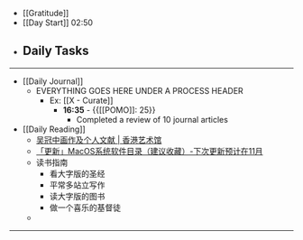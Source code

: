 - [[Gratitude]]
- [[Day Start]] 02:50
- Daily Tasks
    - 
- ---
- [[Daily Journal]] 
    - EVERYTHING GOES HERE UNDER A PROCESS HEADER
        - Ex: [[X - Curate]]
            - **16:35** - {{[[POMO]]: 25}}
                -  Completed a review of 10 journal articles
- [[Daily Reading]]
    - [吴冠中画作及个人文献 | 香港艺术馆](https://hk.art.museum/sc/web/ma/collections/wu-guanzhongs-paintings-and-personal-archives.html)
    - [「更新」MacOS系统软件目录（建议收藏）-下次更新预计在11月](https://mp.weixin.qq.com/s/wa4Ga4DAGPFIsW6FiQzgGw)
    - 读书指南
        - 看大字版的圣经
        - 平常多站立写作
        - 读大字版的图书
        - 做一个喜乐的基督徒
    - 
- ---
